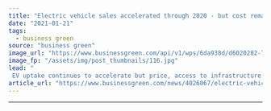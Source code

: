 ```yaml
---
title: "Electric vehicle sales accelerated through 2020 - but cost remains a roadblock, RAC analysis finds"
date: "2021-01-21"
tags: 
  - business green
source: "business green"
image_url: "https://www.businessgreen.com/api/v1/wps/6da938d/d6020282-7d95-408a-9d07-940348474cc8/4/tesla-model-s-and-roadster-185x114.jpg"
image_fp: "/assets/img/post_thumbnails/116.jpg"
lead: "
 EV uptake continues to accelerate but price, access to infrastructure and driving range continue to deter many drivers, new analysis from RAC has found ..."
article_url: "https://www.businessgreen.com/news/4026067/electric-vehicle-sales-accelerated-2020-cost-remains-roadblock-rac-analysis"
---
```


---
